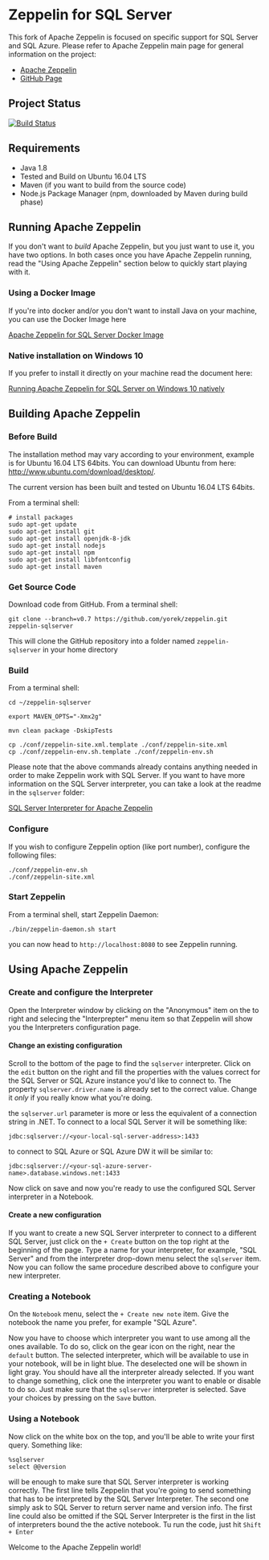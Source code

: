 # Zeppelin for SQL Server

This fork of Apache Zeppelin is focused on specific support for SQL Server and SQL Azure. Please refer to Apache Zeppelin main page for general information on the project:

- [Apache Zeppelin](https://zeppelin.apache.org/)
- [GitHub Page](https://github.com/apache/zeppelin)

## Project Status

[![Build Status](https://travis-ci.org/yorek/zeppelin.svg?branch=v0.7)](https://travis-ci.org/yorek/zeppelin)

## Requirements
 * Java 1.8
 * Tested and Build on Ubuntu 16.04 LTS
 * Maven (if you want to build from the source code)
 * Node.js Package Manager (npm, downloaded by Maven during build phase)

## Running Apache Zeppelin

If you don't want to *build* Apache Zeppelin, but you just want to use it, you have two options. In both cases once you have Apache Zeppelin running, read the "Using Apache Zeppelin" section below to quickly start playing with it.

### Using a Docker Image

If you're into docker and/or you don't want to install Java on your machine, you can use the Docker Image here

[Apache Zeppelin for SQL Server Docker Image](https://github.com/yorek/zeppelin-sqlserver-docker)

### Native installation on Windows 10

If you prefer to install it directly on your machine read the document here:

[Running Apache Zeppelin for SQL Server on Windows 10 natively](https://medium.com/apache-zeppelin-stories/running-apache-zeppelin-for-sql-server-on-windows-10-natively-3fe2e6d9baa5)

## Building Apache Zeppelin

### Before Build
The installation method may vary according to your environment, example is for Ubuntu 16.04 LTS 64bits.
You can download Ubuntu from here: http://www.ubuntu.com/download/desktop/.

The current version has been built and tested on Ubuntu 16.04 LTS 64bits.

From a terminal shell:

```
# install packages
sudo apt-get update
sudo apt-get install git
sudo apt-get install openjdk-8-jdk
sudo apt-get install nodejs
sudo apt-get install npm
sudo apt-get install libfontconfig
sudo apt-get install maven
```

### Get Source Code

Download code from GitHub. From a terminal shell:

```
git clone --branch=v0.7 https://github.com/yorek/zeppelin.git zeppelin-sqlserver
```

This will clone the GitHub repository into a folder named ```zeppelin-sqlserver``` in your home directory

### Build

From a terminal shell:

```
cd ~/zeppelin-sqlserver

export MAVEN_OPTS="-Xmx2g"

mvn clean package -DskipTests

cp ./conf/zeppelin-site.xml.template ./conf/zeppelin-site.xml
cp ./conf/zeppelin-env.sh.template ./conf/zeppelin-env.sh
```

Please note that the above commands already contains anything needed in order to make Zeppelin work with SQL Server.
If you want to have more information on the SQL Server interpreter, you can take a look at the readme in the ```sqlserver``` folder:

[SQL Server Interpreter for Apache Zeppelin](https://github.com/yorek/zeppelin/sqlserver/README.md)

### Configure

If you wish to configure Zeppelin option (like port number), configure the following files:

```
./conf/zeppelin-env.sh
./conf/zeppelin-site.xml
```

### Start Zeppelin

From a terminal shell, start Zeppelin Daemon:

```
./bin/zeppelin-daemon.sh start
```

you can now head to ```http://localhost:8080``` to see Zeppelin running.

## Using Apache Zeppelin

### Create and configure the Interpreter

Open the Interpreter window by clicking on the "Anonymous" item on the to right and selecing the "Interprepter" menu item so that Zeppelin will show you the Interpreters configuration page.

#### Change an existing configuration

Scroll to the bottom of the page to find the ```sqlserver``` interpreter. Click on the ```edit``` button on the right and fill the properties with the values correct for the SQL Server or SQL Azure instance you'd like to connect to. The property ```sqlserver.driver.name``` is already set to the correct value. Change it *only* if you really know what you're doing.

the ```sqlserver.url``` parameter is more or less the equivalent of a connection string in .NET. To connect to a local SQL Server it will be something like:

```
jdbc:sqlserver://<your-local-sql-server-address>:1433
```

to connect to SQL Azure or SQL Azure DW it will be similar to:

```
jdbc:sqlserver://<your-sql-azure-server-name>.database.windows.net:1433
```

Now click on save and now you're ready to use the configured SQL Server interpreter in a Notebook.

#### Create a new configuration

If you want to create a new SQL Server interpreter to connect to a different SQL Server, just click on the ```+ Create``` button on the top right at the beginning of the page. Type a name for your interpreter, for example, "SQL Server" and from the interpreter drop-down menu select the ```sqlserver``` item. Now you can follow the same procedure described above to configure your new interpreter.

### Creating a Notebook

On the ```Notebook``` menu, select the ```+ Create new note``` item. Give the notebook the name you prefer, for example "SQL Azure".

Now you have to choose which interpreter you want to use among all the ones available. To do so, click on the gear icon on the right, near the ```default``` button.
The selected interpreter, which will be available to use in your notebook, will be in light blue. The deselected one will be shown in light gray. You should have all the interpreter already selected. If you want to change something, click one the interpreter you want to enable or disable to do so. Just make sure that the ```sqlserver``` interpreter is selected. Save your choices by pressing on the ```Save``` button.

### Using a Notebook

Now click on the white box on the top, and you'll be able to write your first query. Something like:

```
%sqlserver
select @@version
```

will be enough to make sure that SQL Server interpreter is working correctly. The first line tells Zeppelin that you're going to send something that has to be interpreted by the SQL Server Interpreter. 
The second one simply ask to SQL Server to return server name and version info. The first line could also be omitted if the SQL Server Interpreter is the first in the list of interpreters bound the the active notebook.
Tu run the code, just hit ```Shift + Enter```

Welcome to the Apache Zeppelin world!
